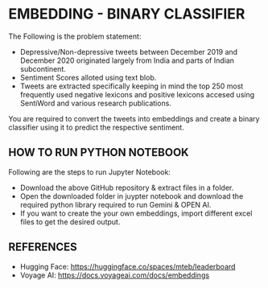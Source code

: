 # EMBEDDING - BINARY CLASSIFIER

The Following is the problem statement: 
- Depressive/Non-depressive tweets between December 2019 and December 2020 originated largely from India and parts of Indian subcontinent.
- Sentiment Scores alloted using text blob.
- Tweets are extracted specifically keeping in mind the top 250 most frequently used negative lexicons and positive lexicons accesed using SentiWord and various research publications.

You are required to convert the tweets into embeddings and create a binary classifier using it to predict the respective sentiment.

## HOW TO RUN PYTHON NOTEBOOK
Following are the steps to run Jupyter Notebook:
- Download the above GitHub repository & extract files in a folder.
- Open the downloaded folder in juypter notebook and download the required python library required to run Gemini & OPEN AI.
- If you want to create the your own embeddings, import different excel files to get the desired output.

## REFERENCES
- Hugging Face: https://huggingface.co/spaces/mteb/leaderboard
- Voyage AI: https://docs.voyageai.com/docs/embeddings 
  
